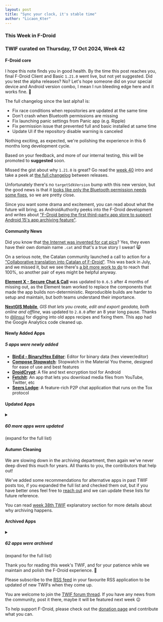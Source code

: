 ```yaml
---
layout: post
title: "Sync your clock, it's stable time"
author: "Licaon_Kter"
---
```


### This Week in F-Droid

### TWIF curated on Thursday, 17 Oct 2024, Week 42

#### F-Droid core

I hope this note finds you in good health. By the time this post reaches you, final F-Droid Client and Basic `1.21.0` went live, but not yet suggested. Did you test the alpha releases? No? Let's hope someone did on your special device and Android version combo, I mean I run bleeding edge here and it works fine. 🤷

The full changelog since the last alpha1 is:
* Fix race conditions when repositories are updated at the same time
* Don't crash when Bluetooth permissions are missing
* Fix launching panic settings from Panic app (e.g. Ripple)
* Fix permission issue that prevented full and basic installed at same time
* Update UI if the repository disable warning is canceled

Nothing exciting, as expected, we're polishing the experience in this 6 months long development cycle.

Based on your feedback, and more of our internal testing, this will be promoted to **suggested** soon.

Missed the gist about why `1.21.0` is great? Go read the [week 40](https://f-droid.org/2024/10/03/twif.html#f-droid-core) intro and take a peek at [the full changelog](https://gitlab.com/fdroid/fdroidclient/-/blob/master/CHANGELOG.md#1210-2024-10-10) between releases.

Unfortunately there's no `targetSdkVersion` bump with this new version, but the good news is that it [looks like only the Bluetooth permission needs some fixes](https://gitlab.com/fdroid/fdroidclient/-/issues/2037), so we are pretty close.

Since you want some drama and excitement, you can read about what the future will bring, as AndroidAuthority peeks into the F-Droid development and writes about ["F-Droid being the first third-party app store to support Android 15's app archiving feature"](https://www.androidauthority.com/f-droid-app-archiving-3491158/).


#### Community News

Did you know that [the Internet was invented for cat pics](https://en.wikipedia.org/wiki/Cats_and_the_Internet)? Yes, they even have their own domain name `.cat` and that's a true story I swear! 😸 

On a serious note, the Catalan community launched a call to action for a ["Collaborative translation into Catalan of F-Droid"](https://donestech.net/noticia/traduccio-collaborativa-al-catala-de-lf-droid). This was back in July, and we missed it, but we see there's [a bit more work to do](https://hosted.weblate.org/projects/f-droid/-/ca/) to reach that 100%, so another pair of eyes might be helpful anyway.

**[Element X \- Secure Chat & Call](https://f-droid.org/packages/io.element.android.x)** was updated to `0.6.5` after 4 months of missing out, as the Element team worked to replace the components that made the app builds non-deterministic. Reproducible builds are harder to setup and maintain, but both teams understand their importance.

**[NextGIS Mobile](https://f-droid.org/packages/com.nextgis.mobile)**, _GIS that lets you create, edit and export geodata, both online and offline_, was updated to `2.8.0` after an 8 year long pause. Thanks to [@linsui](https://gitlab.com/linsui) for digging into old apps recipes and fixing them. This app had the Google Analytics code cleaned up.


#### Newly Added Apps
##### 5 apps were newly added
* **[BinEd \- Binary/Hex Editor](https://f-droid.org/packages/org.exbin.bined.editor.android)**: Editor for binary data \(hex viewer/editor\)
* **[Compose Stopwatch](https://f-droid.org/packages/com.justdeax.composeStopwatch)**: Stopwatch in the Material You theme, designed for ease of use and best features
* **[DroidCrypt](https://f-droid.org/packages/com.nemesis.droidcrypt)**: A file and text encryption tool for Android
* **[FetchIt](https://f-droid.org/packages/com.tharunbirla.fetchit)**: An app that lets you download media files from YouTube, Twitter, etc
* **[Seers Lodge](https://f-droid.org/packages/chat.seers.app)**: A feature-rich P2P chat application that runs on the Tox protocol


#### Updated Apps
<details markdown=1>
<summary><h5>60 more apps were updated</h5> (expand for the full list)</summary>

* **[AAAAXY](https://f-droid.org/packages/io.github.divverent.aaaaxy)** was updated to `1.5.208+20241005.3527.cc22b5e2`
* **[Arx Libertatis](https://f-droid.org/packages/com.arxlibertatis)** was updated to `1.3.2`
* **[Aves Libre](https://f-droid.org/packages/deckers.thibault.aves.libre)** was updated to `1.11.15`
* **[Blood pressure monitor](https://f-droid.org/packages/com.derdilla.bloodPressureApp)** was updated to `1.8.1`
* **[Boxcars](https://f-droid.org/packages/com.rocket9labs.boxcars)** was updated to `1.4.3`
* **[Cartes IGN](https://f-droid.org/packages/fr.ign.geoportail)** was updated to `3.1.17`
* **[ccgt](https://f-droid.org/packages/de.fff.ccgt)** was updated to `1.5`
* **[Citrine](https://f-droid.org/packages/com.greenart7c3.citrine)** was updated to `0.5.2`
* **[E6B Flight Computer](https://f-droid.org/packages/com.jstappdev.e6bflightcomputer)** was updated to `1.2`
* **[Emotic](https://f-droid.org/packages/futuristicgoo.emotic)** was updated to `0.1.2`
* **[Ente Photos](https://f-droid.org/packages/io.ente.photos.fdroid)** was updated to `0.9.47`
* **[EtchDroid ISO to USB Writer](https://f-droid.org/packages/eu.depau.etchdroid)** was updated to `1.9.rc3`
* **[FairEmail](https://f-droid.org/packages/eu.faircode.email)** was updated to `1.2236`
* **[Feeder](https://f-droid.org/packages/com.nononsenseapps.feeder)** was updated to `2.6.33`
* **[FFUpdater](https://f-droid.org/packages/de.marmaro.krt.ffupdater)** was updated to `79.2.5`
* **[Flip a coin](https://f-droid.org/packages/org.ecos.logic.flip_a_coin)** was updated to `DVNE`
* **[floccus bookmark sync](https://f-droid.org/packages/org.handmadeideas.floccus)** was updated to `5.3.1`
* **[Gallery for PhotoPrism](https://f-droid.org/packages/ua.com.radiokot.photoprism)** was updated to `1.31.1`
* **[Gramophone](https://f-droid.org/packages/org.akanework.gramophone)** was updated to `1.0.14`
* **[Grit](https://f-droid.org/packages/com.shub39.grit)** was updated to `1.3.3`
* **[Hammer \[ALPHA\]](https://f-droid.org/packages/com.darkrockstudios.apps.hammer.android)** was updated to `1.8.1`
* **[Harmony Music](https://f-droid.org/packages/com.anandnet.harmonymusic)** was updated to `1.10.1`
* **[Healthy Battery Charging](https://f-droid.org/packages/biz.binarysolutions.healthybatterycharging)** was updated to `2.0.8`
* **[idTech4A\+\+](https://f-droid.org/packages/com.karin.idTech4Amm)** was updated to `1.1.0harmattan57natasha`
* **[KDE Connect](https://f-droid.org/packages/org.kde.kdeconnect_tp)** was updated to `1.32.7`
* **[Kotatsu](https://f-droid.org/packages/org.koitharu.kotatsu)** was updated to `7.6.3`
* **[LibreOffice 2024 Schedule](https://f-droid.org/packages/info.metadude.android.libreoffice.schedule)** was updated to `1.66.2-LibreOffice-Edition`
* **[Materialious](https://f-droid.org/packages/us.materialio.app)** was updated to `1.6.7`
* **[Mattermost Beta](https://f-droid.org/packages/com.mattermost.rnbeta)** was updated to `2.20.1`
* **[MediLog](https://f-droid.org/packages/com.zell_mbc.medilog)** was updated to `3.0.6`
* **[Meditation Assistant](https://f-droid.org/packages/sh.ftp.rocketninelabs.meditationassistant.opensource)** was updated to `1.6.8`
* **[Meshtastic](https://f-droid.org/packages/com.geeksville.mesh)** was updated to `2.5.0`
* **[MorbidMeter](https://f-droid.org/packages/org.epstudios.morbidmeter)** was updated to `2.15.0`
* **[MOROway App](https://f-droid.org/packages/de.moroway.oc)** was updated to `10.1.1`
* **[mOTP](https://f-droid.org/packages/org.cry.otp)** was updated to `4`
* **[Mule on Android](https://f-droid.org/packages/org.dkf.jmule)** was updated to `38`
* **[MusicSearch](https://f-droid.org/packages/io.github.lydavid.musicsearch)** was updated to `1.7.0-beta.4`
* **[My Brain](https://f-droid.org/packages/com.mhss.app.mybrain)** was updated to `2.0.2`
* **[NeatLauncher](https://f-droid.org/packages/de.theiling.neatlauncher)** was updated to `1.3`
* **[Nextcloud](https://f-droid.org/packages/com.nextcloud.client)** was updated to `3.30.1 RC1`
* **[Nextcloud Dev](https://f-droid.org/packages/com.nextcloud.android.beta)** was updated to `20241010`
* **[Open Ear](https://f-droid.org/packages/com.openear.www)** was updated to `1.9`
* **[Organic Maps: Hike, Bike, Drive Offline](https://f-droid.org/packages/app.organicmaps)** was updated to `2024.10.08-5-FDroid`
* **[Peristyle](https://f-droid.org/packages/app.simple.peri)** was updated to `v3.2.0`
* **[Podcini\.R \- Podcast instrument](https://f-droid.org/packages/ac.mdiq.podcini.R)** was updated to `6.9.3`
* **[RiMusic](https://f-droid.org/packages/it.fast4x.rimusic)** was updated to `0.6.55`
* **[SCEE](https://f-droid.org/packages/de.westnordost.streetcomplete.expert)** was updated to `59.2`
* **[SchildiChat](https://f-droid.org/packages/de.spiritcroc.riotx)** was updated to `1.6.22.sc81`
* **[Shattered Pixel Dungeon](https://f-droid.org/packages/com.shatteredpixel.shatteredpixeldungeon)** was updated to `2.5.4`
* **[SimpleX Chat](https://f-droid.org/packages/chat.simplex.app)** was updated to `6.0.5`
* **[sing\-box](https://f-droid.org/packages/io.nekohasekai.sfa)** was updated to `1.9.7`
* **[Sound Recorder Plus](https://f-droid.org/packages/org.codeberg.genericpers0n.soundrecorderplus)** was updated to `1.1.1`
* **[Spotube](https://f-droid.org/packages/oss.krtirtho.spotube)** was updated to `3.8.3`
* **[Taler Wallet](https://f-droid.org/packages/net.taler.wallet.fdroid)** was updated to `0.13.3`
* **[The One App](https://f-droid.org/packages/io.theoneapp)** was updated to `2.0.0`
* **[Transistor \- Simple Radio App](https://f-droid.org/packages/org.y20k.transistor)** was updated to `4.2.1`
* **[Träwelldroid](https://f-droid.org/packages/de.hbch.traewelling)** was updated to `2.15.4`
* **[Unstoppable Crypto Wallet](https://f-droid.org/packages/io.horizontalsystems.bankwallet)** was updated to `0.40.1`
* **[VLC](https://f-droid.org/packages/org.videolan.vlc)** was updated to `3.5.6`
* **[Wuxia Learn \- Learn Chinese](https://f-droid.org/packages/com.wuxialearn.wuxialearn)** was updated to `1.2.2`

</details>


#### Autumn Cleaning

We are slowing down in the archiving department, then again we've never deep dived this much for years. All thanks to you, the contributors that help out!

We've added some recommendations for alternative apps in past TWIF posts too, if you expanded the full list and checked them out, but if you have better ones feel free to [reach out](https://f-droid.org/about/#contact) and we can update these lists for future reference.

You can read [week 38th TWIF](https://f-droid.org/2024/09/19/twif.html#autumn-cleaning) explanatory section for more details about why archiving happens.

#### Archived Apps
<details markdown=1>
<summary><h5>62 apps were archived</h5> (expand for the full list)</summary>

* /d/gapps: Delete/disable GApps
* /system/app mover: Add and remove system apps
* Addi: Math calculation environment
* Ambient Weather DashClock Extension: Ambient Weather on Lockscreen
* Androsens 2: Monitor sensor data
* AndroSS: Screenshot capturing
* AndSys ~ Apps: Package information
* AnXray: A universal proxy toolchain with XTLS support
* Apps Organizer: Organize apps with labels
* Baby Care Timer: Know when to feed the baby
* Birthday Buddy: Minimalistic app to remember your friend's birthdays and anniversaries
* BlitzTypeKeyboard: Android custom keyboard with special keys for the WOT Blitz game
* Blue Minimal: Minimalistic CM12\+ theme
* ChocoUI \(XDA colors\): Chocolate/XDA theme for Cyanogenmod
* Clock: app that contains: clock, alarm, timer, stopwatch
* Color Picker: Display color codes of a touched point on a photo
* Contact Book: Manage your contacts in a local addressbook
* Cool Reader: E\-book reader
* Countdown for DashClock: Countdown on the lock screen
* DashClock Birthday Extension: Show upcoming birthdays in your lockscreen
* DashClock: Battery: Battery info on the lock\-screen
* DashClock: DashCricket: Cricket scores on the lock\-screen
* Dashclock: Last Caller: Previous caller on lock screen
* DashClock: Sunrise: Sunrise and sunset info on lock\-screen
* Diode: Interact with Reddit
* DuOTP: Log in to Duo\-protected services with any standard OTP app
* Enhancement: White theme for CM13
* eSpeak TTS: Text\-to\-Speech Engine _(Android 14+ compatible **[RHVoice](https://f-droid.org/packages/com.github.olga_yakovleva.rhvoice.android/)** or the not yet updated **[eSpeak NG](https://f-droid.org/packages/com.reecedunn.espeak/)** are better)_
* Flight Mode: Widget to toggle flight mode
* Great Freedom: Theme for CyanogenMod
* GSMmap: GSM Security Mapper
* GTalkSMS: Control your phone via XMPP
* HackDash: Hackerspace extension for DashClock
* HashEasily: Calculate hash checksums of files
* Hexiano: Musical instrument
* Intent Intercept: Attempts to catch Intents in order to examine their contents
* JellyRevenge: Dark/Holo based theme for Cyanogenmod
* KurobaEx: Free and open source image board browser
* Lesser Pad: Simple memo pad
* Little Sir Echo: Repeat SMS notifications
* Loaned: Keep track of loaned items
* Maniana: User\-friendly todo list
* MaterialOS: Material Design CyanogenMod 12/12\.1 theme
* MoClock: A small, minimal clock app
* Music: Lightweight and Material designed Music Player
* My Location Widget: Homescreen widget
* Mytronome: Use your smartphone as a metronome
* Nekogram X: The third\-party Telegram android app _(We have **[Forkgram](https://f-droid.org/packages/org.forkgram.messenger/)**, **[Mercurygram](https://f-droid.org/packages/it.belloworld.mercurygram/)** and the one that started it all **[Telegram FOSS](https://f-droid.org/packages/org.telegram.messenger/)**)_
* NFC Tag maker: Make NFC Smart posters
* Notification Notes: Add notes and show them as notifications
* oandbackup: Backup manager _(Try **[Neo Backup](https://f-droid.org/packages/com.machiav3lli.backup/)**)_
* OI Shopping list: Keep track of your shopping items
* Orgzly: Outliner for notes and tasks in plain\-text _(We hope the developer is in good health, but [2 years have passed](https://f-droid.org/2023/11/16/twif-enter-the-alphas.html#community-news) and **[Orgzly Revived](https://f-droid.org/packages/com.orgzlyrevived/)** works fine)_
* Pitcha: Pitch detector
* Quill: Pen note\-taking
* Shortyz: Crossword game
* To Do List: Manage your to-do lists quickly and easily
* UniPatcher: Utility to apply patches to ROMs
* USB Mountr: Use your device as a USB flash drive
* WebApps: Sandbox for webapps
* WhereRing: Setup your phone to switch among vibrate, ring, or silent according to GPS
* 注音倉頡輸入法: Keyboard for zh\_TW _(We have newer apps, see [TWIF 16 Nov 2023](https://f-droid.org/2023/11/16/twif-enter-the-alphas.html#community-news))_

</details>

Thank you for reading this week's TWIF, and for your patience while we maintain and polish the F-Droid experience. 🙂

Please subscribe to the [RSS feed](https://f-droid.org/news/) in your favourite RSS application to be updated of new TWIFs when they come up.

You are welcome to join the [TWIF forum thread](https://forum.f-droid.org/t/new-twif-submission-thread/23546). If you have any news from the community, post it there, maybe it will be featured next week 😉

To help support F-Droid, please check out the [donation page](https://f-droid.org/donate/) and contribute what you can.

